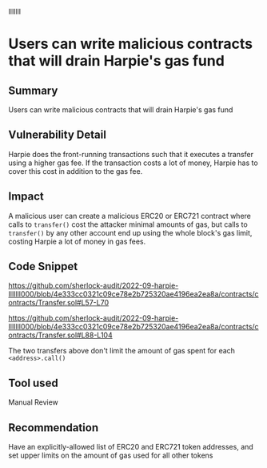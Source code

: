 IllIllI
# Users can write malicious contracts that will drain Harpie's gas fund

## Summary
Users can write malicious contracts that will drain Harpie's gas fund
 
## Vulnerability Detail
Harpie does the front-running transactions such that it executes a transfer using a higher gas fee. If the transaction costs a lot of money, Harpie has to cover this cost in addition to the gas fee.

## Impact
A malicious user can create a malicious ERC20 or ERC721 contract where calls to `transfer()` cost the attacker minimal amounts of gas, but calls to `transfer()` by any other account end up using the whole block's gas limit, costing Harpie a lot of money in gas fees.

## Code Snippet
https://github.com/sherlock-audit/2022-09-harpie-IllIllI000/blob/4e333cc0321c09ce78e2b725320ae4196ea2ea8a/contracts/contracts/Transfer.sol#L57-L70

https://github.com/sherlock-audit/2022-09-harpie-IllIllI000/blob/4e333cc0321c09ce78e2b725320ae4196ea2ea8a/contracts/contracts/Transfer.sol#L88-L104

The two transfers above don't limit the amount of gas spent for each `<address>.call()`
## Tool used

Manual Review

## Recommendation
Have an explicitly-allowed list of ERC20 and ERC721 token addresses, and set upper limits on the amount of gas used for all other tokens